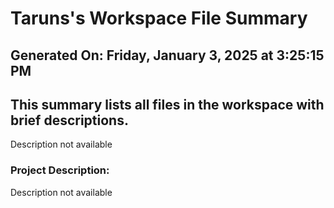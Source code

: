 # Taruns's Workspace File Summary
## Generated On: Friday, January 3, 2025 at 3:25:15 PM
This summary lists all files in the workspace with brief descriptions.
---
Description not available 
### Project Description:
 Description not available
